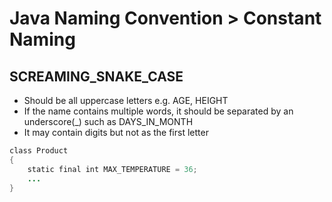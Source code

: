 # Java Naming Convention > Constant Naming

## SCREAMING_SNAKE_CASE
- Should be all uppercase letters e.g. AGE, HEIGHT
- If the name contains multiple words, it should be separated by an underscore(_) such as DAYS_IN_MONTH
- It may contain digits but not as the first letter

```java
class Product
{   
    static final int MAX_TEMPERATURE = 36;  
    ...
} 
```